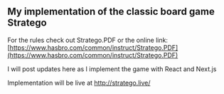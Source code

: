 ## My implementation of the classic board game Stratego

For the rules check out Stratego.PDF or the online link: [https://www.hasbro.com/common/instruct/Stratego.PDF](https://www.hasbro.com/common/instruct/Stratego.PDF)

I will post updates here as I implement the game with React and Next.js

Implementation will be live at http://stratego.live/
